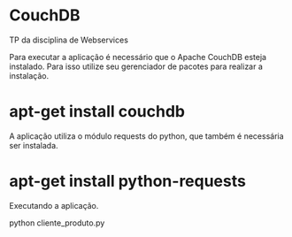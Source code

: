 CouchDB
=======

TP da disciplina de Webservices

Para executar a aplicação é necessário que o Apache CouchDB esteja instalado. Para isso utilize seu gerenciador de pacotes para realizar a instalação.

 # apt-get install couchdb

A aplicação utiliza o módulo requests do python, que também é necessária ser instalada.

 # apt-get install python-requests

Executando a aplicação.

  python cliente_produto.py
